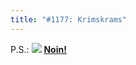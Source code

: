 ```yaml
---
title: "#1177: Krimskrams"
---
```


P.S.:
<a href="http://www.fonflatter.de/advent08"><img src="http://www.fonflatter.de/adv08/kaefer.jpg"></a>
<a href="http://www.fonflatter.de/advent08"><strong>Noin!</strong></a>
